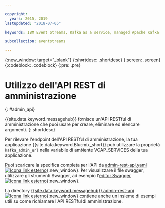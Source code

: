 ```yaml
---

copyright:
  years: 2015, 2019
lastupdated: "2018-07-05"

keywords: IBM Event Streams, Kafka as a service, managed Apache Kafka

subcollection: eventstreams

---
```


{:new_window: target="_blank"}
{:shortdesc: .shortdesc}
{:screen: .screen}
{:codeblock: .codeblock}
{:pre: .pre}

# Utilizzo dell'API REST di amministrazione
{: #admin_api}

{{site.data.keyword.messagehub}} fornisce
un'API RESTful di amministrazione che puoi usare per creare, eliminare ed elencare argomenti.
{: shortdesc}

Per rilevare l'endpoint dell'API RESTful di amministrazione, la tua applicazione {{site.data.keyword.Bluemix_short}} può utilizzare la proprietà `kafka_admin_url` nella variabile di ambiente VCAP_SERVICES della tua applicazione.

Puoi scaricare la specifica completa per l'API da [admin-rest-api.yaml ![Icona link esterno](../../icons/launch-glyph.svg "Icona link esterno")](https://github.com/ibm-messaging/event-streams-docs/blob/master/admin-rest-api/admin-rest-api.yaml){:new_window}.
Per visualizzare il file swagger, utilizzare gli strumenti Swagger, ad esempio l'[editor Swagger ![Icona link esterno](../../icons/launch-glyph.svg "Icona link esterno")](http://editor.swagger.io/#/){:new_window}.

La directory [{{site.data.keyword.messagehub}} admin-rest-api ![Icona link esterno](../../icons/launch-glyph.svg "Icona link esterno")](https://github.com/ibm-messaging/event-streams-docs/tree/master/admin-rest-api){:new_window} contiene anche un insieme di esempi utili su come richiamare l'API RESTful di amministrazione.


